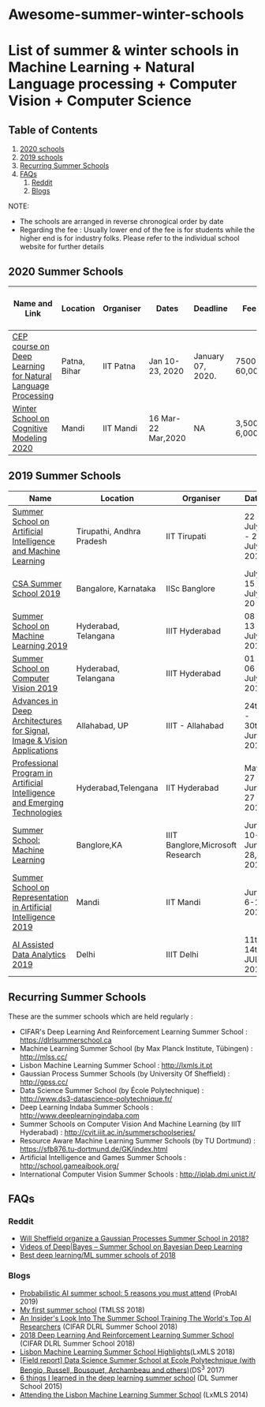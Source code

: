 # Awesome-summer-winter-schools
# List of summer & winter schools in Machine Learning + Natural Language processing + Computer Vision + Computer Science  

## Table of Contents

1. [2020 schools](#2020-summer-schools)
2. [2019 schools](#2019-summer-schools)
3. [Recurring Summer Schools](#recurring-summer-schools)
4. [FAQs](#faqs)
   1. [Reddit](#reddit)
   2. [Blogs](#blogs)

NOTE:
- The schools are arranged in reverse chronogical order by date 
- Regarding the fee : Usually lower end of the fee is for students while the higher end is for industry folks. Please refer to the individual school website for further details

## 2020 Summer Schools

Name and Link|Location|Organiser|Dates|Deadline|Fee|Aid (Travel Grants etc)
------|--|--|---|--|-|-
[CEP course on Deep Learning for Natural Language Processing](http://www.iitp.ac.in/~ai-nlp-ml/workshops.html)|Patna, Bihar|IIT Patna| Jan 10-23, 2020|January 07, 2020.|7500-60,000| NA
[Winter School on Cognitive Modeling 2020](http://www.acslab.org/winterschool/home.html)|Mandi|IIT Mandi|16 Mar-22 Mar,2020|NA|3,500-6,000|No




## 2019 Summer Schools

Name|Location|Organiser|Dates|Aid
------|--|--|---|-
[Summer School on Artificial Intelligence and Machine Learning](https://iittp.ac.in/aimlworkshop/index.html)|Tirupathi, Andhra Pradesh|IIT Tirupati|22 July - 26 July 2019|NA
[CSA Summer School 2019](https://events.csa.iisc.ac.in/summer-school-2019/index.html)|Bangalore, Karnataka| IISc Banglore|July 15 - July 20|Yes
[Summer School on Machine Learning 2019](http://cvit.iiit.ac.in/mlsummerschool2019/)|Hyderabad, Telangana|IIIT Hyderabad|08 to 13 July, 2019|No
[Summer School on Computer Vision 2019](http://cvit.iiit.ac.in/mlsummerschool2019/)|Hyderabad, Telangana|IIIT Hyderabad|01 to 06 July, 2019|No
[Advances in Deep Architectures for Signal, Image & Vision Applications](https://cvbl.iiita.ac.in/adasiva2019/index.php)|Allahabad, UP|IIIT - Allahabad|24th - 30th June, 2019| No 
[ Professional Program in Artificial Intelligence and Emerging Technologies](https:ai.iith.ac.in/profprog/)|Hyderabad,Telengana|IIT Hyderabad|May 27 - June 27 , 2019|Yes
[Summer School: Machine Learning](https://www.iiitb.ac.in/blogs.php?pid=iiitb-summer-school-machine)|Banglore,KA|IIIT Banglore,Microsoft Research|June 10-June 28, 2019|NA
[Summer School on Representation in Artificial Intelligence 2019](http://www.rinai.iitmandi.ac.in/)|Mandi|IIT Mandi|June 6-13, 2019 |NA
[AI Assisted Data Analytics 2019](http://aida.iiitd.edu.in/)|Delhi|IIIT Delhi|11th-14th JULY 2019|NA




## Recurring Summer Schools 

These are the summer schools which are held regularly :

- CIFAR's Deep Learning And Reinforcement Learning Summer School : https://dlrlsummerschool.ca
- Machine Learning Summer School (by Max Planck Institute, Tübingen) : http://mlss.cc/
- Lisbon Machine Learning Summer School : http://lxmls.it.pt
- Gaussian Process Summer Schools (by University Of Sheffield) : http://gpss.cc/
- Data Science Summer School (by École Polytechnique) : http://www.ds3-datascience-polytechnique.fr/
- Deep Learning Indaba Summer Schools : http://www.deeplearningindaba.com
- Summer Schools on Computer Vision And Machine Learning (by IIIT Hyderabad) : http://cvit.iiit.ac.in/summerschoolseries/
- Resource Aware Machine Learning Summer Schools (by TU Dortmund) : https://sfb876.tu-dortmund.de/GK/index.html
- Artificial Intelligence and Games Summer Schools : http://school.gameaibook.org/
- International Computer Vision Summer Schools : http://iplab.dmi.unict.it/



## FAQs

### Reddit


- [Will Sheffield organize a Gaussian Processes Summer School in 2018?](https://www.reddit.com/r/MachineLearning/comments/7v8wxn/d_will_sheffield_organize_a_gaussian_processes/)
- [Videos of Deep|Bayes – Summer School on Bayesian Deep Learning](https://www.reddit.com/r/MachineLearning/comments/9dgnl3/r_videos_of_deepbayes_summer_school_on_bayesian/)
- [Best deep learning/ML summer schools of 2018](https://www.reddit.com/r/MachineLearning/comments/85s9i8/d_best_deep_learningml_summer_schools_of_2018/)

### Blogs

- [Probabilistic AI summer school: 5 reasons you must attend](https://scholarleen.com/inspiration/probabilistic-ai-summer-school-5-reasons/) (ProbAI 2019)
- [My first summer school](https://www.stratosphereips.org/blog/2018/8/1/1st-transylvanian-machine-learning-summer-school) (TMLSS 2018)
- [An Insider's Look Into The Summer School Training The World's Top AI Researchers](https://www.forbes.com/sites/williamfalcon/2018/09/03/an-insiders-look-into-the-summer-school-training-the-worlds-top-ai-researchers/#99a8e7ba05f1) (CIFAR DLRL Summer School 2018)
- [2018 Deep Learning And Reinforcement Learning Summer School](https://vectorinstitute.ai/2018/11/07/vector-institute-deep-learning-and-reinforcement-learning-2018-summer-school/) (CIFAR DLRL Summer School 2018)
- [Lisbon Machine Learning Summer School Highlights](http://blog.aylien.com/lisbon-machine-learning-summer-school-highlights/)(LxMLS 2018)
- [[Field report] Data Science Summer School at Ecole Polytechnique (with Bengio, Russell, Bousquet, Archambeau and others)](https://gmarti.gitlab.io/ml/2017/09/02/ds3-datascience-polytechnique.html)(DS<sup>3</sup> 2017)
- [6 things I learned in the deep learning summer school](http://www.marekrei.com/blog/26-things-i-learned-in-the-deep-learning-summer-school) (DL Summer School 2015)
- [Attending the Lisbon Machine Learning Summer School](http://mfcabrera.com/blog/2014/7/25/lxmls-2014blogorg.html) (LxMLS 2014) 
